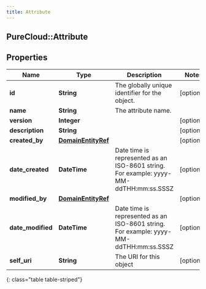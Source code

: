 ```yaml
---
title: Attribute
---
```

## PureCloud::Attribute

## Properties

|Name | Type | Description | Notes|
|------------ | ------------- | ------------- | -------------|
| **id** | **String** | The globally unique identifier for the object. | [optional] |
| **name** | **String** | The attribute name. | |
| **version** | **Integer** |  | [optional] |
| **description** | **String** |  | [optional] |
| **created_by** | [**DomainEntityRef**](DomainEntityRef.html) |  | [optional] |
| **date_created** | **DateTime** | Date time is represented as an ISO-8601 string. For example: yyyy-MM-ddTHH:mm:ss.SSSZ | [optional] |
| **modified_by** | [**DomainEntityRef**](DomainEntityRef.html) |  | [optional] |
| **date_modified** | **DateTime** | Date time is represented as an ISO-8601 string. For example: yyyy-MM-ddTHH:mm:ss.SSSZ | [optional] |
| **self_uri** | **String** | The URI for this object | [optional] |
{: class="table table-striped"}


